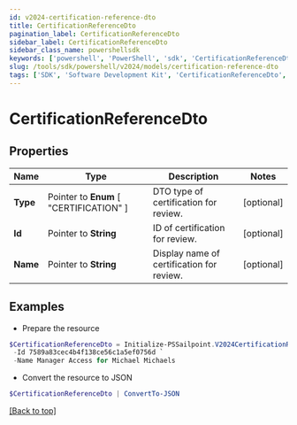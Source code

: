 ```yaml
---
id: v2024-certification-reference-dto
title: CertificationReferenceDto
pagination_label: CertificationReferenceDto
sidebar_label: CertificationReferenceDto
sidebar_class_name: powershellsdk
keywords: ['powershell', 'PowerShell', 'sdk', 'CertificationReferenceDto', 'V2024CertificationReferenceDto'] 
slug: /tools/sdk/powershell/v2024/models/certification-reference-dto
tags: ['SDK', 'Software Development Kit', 'CertificationReferenceDto', 'V2024CertificationReferenceDto']
---
```



# CertificationReferenceDto

## Properties

Name | Type | Description | Notes
------------ | ------------- | ------------- | -------------
**Type** |  Pointer to  **Enum** [  "CERTIFICATION" ] | DTO type of certification for review. | [optional] 
**Id** |  Pointer to **String** | ID of certification for review. | [optional] 
**Name** |  Pointer to **String** | Display name of certification for review. | [optional] 

## Examples

- Prepare the resource
```powershell
$CertificationReferenceDto = Initialize-PSSailpoint.V2024CertificationReferenceDto  -Type IDENTITY `
 -Id 7589a83cec4b4f138ce56c1a5ef0756d `
 -Name Manager Access for Michael Michaels
```

- Convert the resource to JSON
```powershell
$CertificationReferenceDto | ConvertTo-JSON
```


[[Back to top]](#) 

